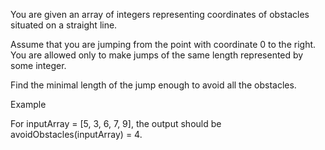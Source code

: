 You are given an array of integers representing coordinates of obstacles situated on a straight line.

Assume that you are jumping from the point with coordinate 0 to the right. You are allowed only to make jumps of the same length represented by some integer.

Find the minimal length of the jump enough to avoid all the obstacles.

Example

For inputArray = [5, 3, 6, 7, 9], the output should be
avoidObstacles(inputArray) = 4.
